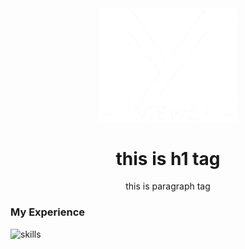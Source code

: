
<div align='center'>
  <img src='./MYlogo.png' alt='myimage' width='220px' />
  <h1>this is h1 tag</h1>
  <p>this is paragraph tag</p>
</div>

<h3>My Experience</h3>

<img src='https://skillicons.dev/icons?i=py,html,css,js,php,github,vscode' alt='skills'/>
